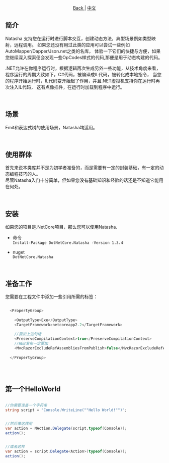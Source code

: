 <p align="center">
 <a href="https://natasha.dotnetcore.xyz/"> Back </a> |  <a href="https://natasha.dotnetcore.xyz/zh/getting-started.html"> 中文 </a>
</p>  


## 简介

Natasha 支持您在运行时进行脚本交互，创建动态方法，典型场景例如类型映射，远程调用。
如果您还没有用过此类的应用可以尝试一些例如AutoMapper/Dapper/Json.net之类的名库，
体验一下它们的快捷与方便，如果您继续深入探索便会发现一些OpCodes样式的代码,那便是用于动态构建的代码。

.NET允许在你程序运行时，根据逻辑再次生成另外一些功能，从技术角度来看，
程序运行的周期大致如下，C#代码，被编译成IL代码，被转化成本地指令，
当您的程序开始运行时，IL代码变开始起了作用，并且.NET虚拟机支持你在运行时再次注入IL代码，
这有点像插件，在运行时加载到程序中运行。  

<br/>  

## 场景

Emit和表达式树的使用场景，Natasha均适用。  


<br/>  

## 使用群体

首先来说本类库并不是为初学者准备的，而是需要有一定的封装基础，有一定的动态编程技巧的人。  
尽管Natasha入门十分简单，但如果您没有基础知识和经验的话还是不知道它能用在何处。  


<br/>  


## 安装

如果您的项目是.NetCore项目，那么您可以使用Natasha.    

 - 命令  
 `Install-Package DotNetCore.Natasha -Version 1.3.4`  
 
 - nuget  
  `DotNetCore.Natasha`  


<br/>  


## 准备工作

您需要在工程文件中添加一些引用所需的标签：

```C#

  <PropertyGroup>
  
    <OutputType>Exe</OutputType>
    <TargetFramework>netcoreapp2.2</TargetFramework>
    
    //要加上这句话
    <PreserveCompilationContext>true</PreserveCompilationContext> 
    //WEB发布一定要加
    <MvcRazorExcludeRefAssembliesFromPublish>false</MvcRazorExcludeRefAssembliesFromPublish> 
    
  </PropertyGroup>
 
```  


<br/>  

##  第一个HelloWorld

```C#

//你需要准备一个字符串
string script = "Console.WriteLine(""Hello World!"")";


//然后像这样用
var action = NAction.Delegate(script,typeof(Console));
action();


//或者这样
var action = script.Delegate<Action>(typeof(Console));
action();

```

<br/>  
